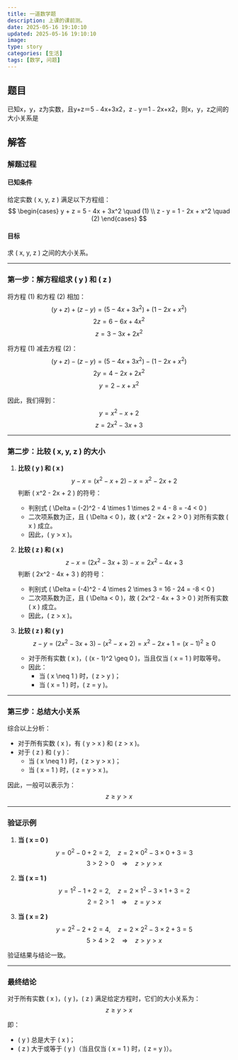 ```yaml
---
title: 一道数学题
description: 上课的课前测。
date: 2025-05-16 19:10:10
updated: 2025-05-16 19:10:10
image: 
type: story
categories: [生活]
tags: [数学, 问题]
---
```


## 题目

已知x，y，z为实数，且y+z＝5﹣4x+3x2，z﹣y＝1﹣2x+x2，则x，y，z之间的大小关系是

## 解答

### 解题过程

#### 已知条件
给定实数 \( x, y, z \) 满足以下方程组：
$$
\begin{cases} 
y + z = 5 - 4x + 3x^2 \quad (1) \\ 
z - y = 1 - 2x + x^2 \quad (2) 
\end{cases}
$$

#### 目标
求 \( x, y, z \) 之间的大小关系。

---

### 第一步：解方程组求 \( y \) 和 \( z \)

将方程 (1) 和方程 (2) 相加：
$$
(y + z) + (z - y) = (5 - 4x + 3x^2) + (1 - 2x + x^2)
$$
$$
2z = 6 - 6x + 4x^2
$$
$$
z = 3 - 3x + 2x^2
$$

将方程 (1) 减去方程 (2)：
$$
(y + z) - (z - y) = (5 - 4x + 3x^2) - (1 - 2x + x^2)
$$
$$
2y = 4 - 2x + 2x^2
$$
$$
y = 2 - x + x^2
$$

因此，我们得到：
$$
y = x^2 - x + 2
$$
$$
z = 2x^2 - 3x + 3
$$

---

### 第二步：比较 \( x, y, z \) 的大小

1. **比较 \( y \) 和 \( x \)**
   $$
   y - x = (x^2 - x + 2) - x = x^2 - 2x + 2
   $$
   判断 \( x^2 - 2x + 2 \) 的符号：
   - 判别式 \( \Delta = (-2)^2 - 4 \times 1 \times 2 = 4 - 8 = -4 < 0 \)
   - 二次项系数为正，且 \( \Delta < 0 \)，故 \( x^2 - 2x + 2 > 0 \) 对所有实数 \( x \) 成立。
   - 因此，\( y > x \)。

2. **比较 \( z \) 和 \( x \)**
   $$
   z - x = (2x^2 - 3x + 3) - x = 2x^2 - 4x + 3
   $$
   判断 \( 2x^2 - 4x + 3 \) 的符号：
   - 判别式 \( \Delta = (-4)^2 - 4 \times 2 \times 3 = 16 - 24 = -8 < 0 \)
   - 二次项系数为正，且 \( \Delta < 0 \)，故 \( 2x^2 - 4x + 3 > 0 \) 对所有实数 \( x \) 成立。
   - 因此，\( z > x \)。

3. **比较 \( z \) 和 \( y \)**
   $$
   z - y = (2x^2 - 3x + 3) - (x^2 - x + 2) = x^2 - 2x + 1 = (x - 1)^2 \geq 0
   $$
   - 对于所有实数 \( x \)，\( (x - 1)^2 \geq 0 \)，当且仅当 \( x = 1 \) 时取等号。
   - 因此：
     - 当 \( x \neq 1 \) 时，\( z > y \)；
     - 当 \( x = 1 \) 时，\( z = y \)。

---

### 第三步：总结大小关系

综合以上分析：
- 对于所有实数 \( x \)，有 \( y > x \) 和 \( z > x \)。
- 对于 \( z \) 和 \( y \)：
  - 当 \( x \neq 1 \) 时，\( z > y > x \)；
  - 当 \( x = 1 \) 时，\( z = y > x \)。

因此，一般可以表示为：
$$
z \geq y > x
$$

---

### 验证示例

1. **当 \( x = 0 \)**
   $$
   y = 0^2 - 0 + 2 = 2, \quad z = 2 \times 0^2 - 3 \times 0 + 3 = 3
   $$
   $$
   3 > 2 > 0 \quad \Rightarrow \quad z > y > x
   $$

2. **当 \( x = 1 \)**
   $$
   y = 1^2 - 1 + 2 = 2, \quad z = 2 \times 1^2 - 3 \times 1 + 3 = 2
   $$
   $$
   2 = 2 > 1 \quad \Rightarrow \quad z = y > x
   $$

3. **当 \( x = 2 \)**
   $$
   y = 2^2 - 2 + 2 = 4, \quad z = 2 \times 2^2 - 3 \times 2 + 3 = 5
   $$
   $$
   5 > 4 > 2 \quad \Rightarrow \quad z > y > x
   $$

验证结果与结论一致。

---

### 最终结论

对于所有实数 \( x \)，\( y \)，\( z \) 满足给定方程时，它们的大小关系为：
$$
z \geq y > x
$$

即：
- \( y \) 总是大于 \( x \)；
- \( z \) 大于或等于 \( y \)（当且仅当 \( x = 1 \) 时，\( z = y \)）。
